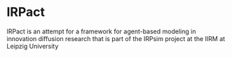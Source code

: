 # IRPact
IRPact is an attempt for a framework for agent-based modeling in innovation diffusion research that is part of the IRPsim project at the IIRM at Leipzig University
